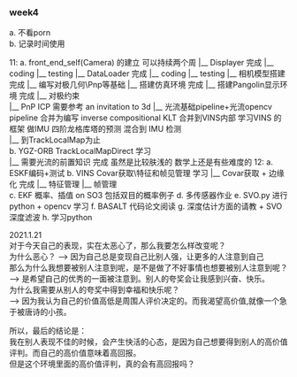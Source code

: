 <!--
 * @Author: Liu Weilong
 * @Date: 2021-01-18 09:03:45
 * @LastEditors: Liu Weilong
 * @LastEditTime: 2021-01-21 21:06:14
 * @FilePath: /3rd-test-learning/work_record/learning_task/week_plan_collection_2021/week4.md
 * @Description: 
-->


### week4
a. 不看porn<br>
b. 记录时间使用<br>

11:
   a. front_end_self(Camera) 的建立 可以持续两个周
        |__ Displayer                完成
            |__ coding
            |__ testing
        |__ DataLoader               完成
            |__ coding
            |__ testing
        |__ 相机模型搭建               完成
        |__ 编写对极几何\Pnp等基础
            |__ 搭建仿真环境           完成
            |__ 搭建Pangolin显示环境   完成
            |__ 对极约束               
            |__ PnP ICP                    需要参考  an invitation to 3d
        |__ 光流基础pipeline+光流opencv pipeline   合并为编写 inverse compositional KLT 合并到VINS内部 
                                                 学习VINS 的框架 做IMU 四阶龙格库塔的预测  混合到 IMU 检测    
        |__ 到TrackLocalMap为止       
    b. YGZ-ORB TrackLocalMapDirect 学习  
        |__ 需要光流的前置知识             完成 虽然是比较肤浅的 数学上还是有些难度的
12:
    a. ESKF编码+测试
    b. VINS Covar获取\特征和帧见管理 学习 
        |__ Covar获取 + 边缘化     完成
        |__ 特征管理
        |__ 帧管理      
    c. EKF 概率、插值 on SO3 包括双目的概率例子
    d. 多传感器作业
    e. SVO.py 进行python + opencv 学习
    f. BASALT 代码论文阅读
    g. 深度估计方面的请教 + SVO 深度滤波
    h. 学习python

2021.1.21<br>
对于今天自己的表现，实在太恶心了，那么我要怎么样改变呢？<br>
为什么恶心？ --> 因为自己总是变现自己比别人强，让更多的人注意到自己<br>
那么为什么我想要被别人注意到呢，是不是做了不好事情也想要被别人注意到呢？<br>
--> 是希望自己的优秀的一面被注意到。别人的夸奖会让我感到兴奋、快乐。<br>
为什么我需要从别人的夸奖中得到幸福和快乐呢？<br>
--> 因为我认为自己的价值高低是周围人评价决定的。而我渴望高价值,就像一个急于被唐诗的小孩。<br>

所以，最后的结论是：<br>
我在别人表现不佳的时候，会产生快活的心态，是因为自己想要得到别人的高价值评判。而自己的高价值意味着高回报。<br>
但是这个环境里面的高价值评判，真的会有高回报吗？<br>